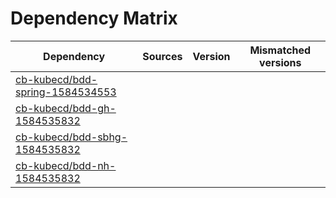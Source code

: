 # Dependency Matrix

Dependency | Sources | Version | Mismatched versions
---------- | ------- | ------- | -------------------
[cb-kubecd/bdd-spring-1584534553](https://github.com/cb-kubecd/bdd-spring-1584534553.git) |  | []() | 
[cb-kubecd/bdd-gh-1584535832](https://github.com/cb-kubecd/bdd-gh-1584535832.git) |  | []() | 
[cb-kubecd/bdd-sbhg-1584535832](https://github.com/cb-kubecd/bdd-sbhg-1584535832.git) |  | []() | 
[cb-kubecd/bdd-nh-1584535832](https://github.com/cb-kubecd/bdd-nh-1584535832.git) |  | []() | 
